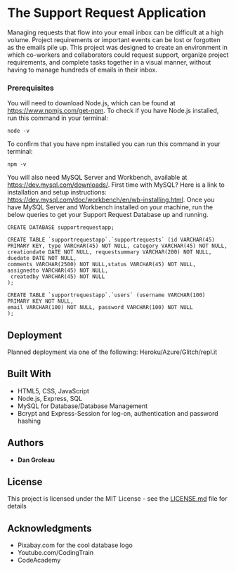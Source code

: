 # The Support Request Application

Managing requests that flow into your email inbox can be difficult at a high volume. 
Project requirements or important events can be lost or forgotten as the emails pile up.
This project was designed to create an environment in which co-workers and collaborators could request support, 
organize project requirements, and complete tasks together in a visual manner, 
without having to manage hundreds of emails in their inbox.


### Prerequisites

You will need to download Node.js, which can be found at https://www.npmjs.com/get-npm.
To check if you have Node.js installed, run this command in your terminal:

```
node -v
```
To confirm that you have npm installed you can run this command in your terminal:
```
npm -v
```

You will also need MySQL Server and Workbench, available at https://dev.mysql.com/downloads/. 
First time with MySQL? Here is a link to installation and setup instructions: https://dev.mysql.com/doc/workbench/en/wb-installing.html.
Once you have MySQL Server and Workbench installed on your machine, run the below queries to get your Support Request Database up and running.
```
CREATE DATABASE supportrequestapp;
```
```
CREATE TABLE `supportrequestapp`.`supportrequests` (id VARCHAR(45) PRIMARY KEY, type VARCHAR(45) NOT NULL, category VARCHAR(45) NOT NULL, 
creationdate DATE NOT NULL, requestsummary VARCHAR(200) NOT NULL, duedate DATE NOT NULL, 
comments VARCHAR(2500) NOT NULL,status VARCHAR(45) NOT NULL, assignedto VARCHAR(45) NOT NULL,
 createdby VARCHAR(45) NOT NULL
);
```
```
CREATE TABLE `supportrequestapp`.`users` (username VARCHAR(100) PRIMARY KEY NOT NULL, 
email VARCHAR(100) NOT NULL, password VARCHAR(100) NOT NULL
);
```

## Deployment

Planned deployment via one of the following: Heroku/Azure/Glitch/repl.it

## Built With

* HTML5, CSS, JavaScript 
* Node.js, Express, SQL 
* MySQL for Database/Database Management
* Bcrypt and Express-Session for log-on, authentication and password hashing


## Authors

* **Dan Groleau** 

## License

This project is licensed under the MIT License - see the [LICENSE.md](LICENSE.md) file for details

## Acknowledgments
* Pixabay.com for the cool database logo
* Youtube.com/CodingTrain 
* CodeAcademy